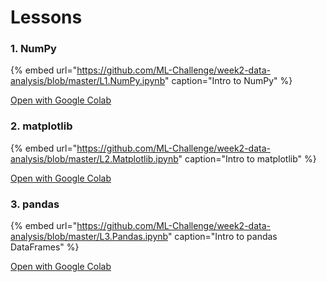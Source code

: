 # Lessons

### 1. NumPy

{% embed url="https://github.com/ML-Challenge/week2-data-analysis/blob/master/L1.NumPy.ipynb" caption="Intro to NumPy" %}

[Open with Google Colab](https://colab.research.google.com/github/ML-Challenge/week2-data-analysis/blob/master/L1.NumPy.ipynb)

### 2. matplotlib

{% embed url="https://github.com/ML-Challenge/week2-data-analysis/blob/master/L2.Matplotlib.ipynb" caption="Intro to matplotlib" %}

[Open with Google Colab](https://colab.research.google.com/github/ML-Challenge/week2-data-analysis/blob/master/L2.Matplotlib.ipynb)

### 3. pandas

{% embed url="https://github.com/ML-Challenge/week2-data-analysis/blob/master/L3.Pandas.ipynb" caption="Intro to pandas DataFrames" %}

[Open with Google Colab](https://colab.research.google.com/github/ML-Challenge/week2-data-analysis/blob/master/L3.Pandas.ipynb)

